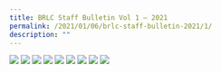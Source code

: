 ```yaml
---
title: BRLC Staff Bulletin Vol 1 – 2021
permalink: /2021/01/06/brlc-staff-bulletin-2021/1/
description: ""
---
```



<img src="/images/BRLC-Staff-Bulletin-2021-1-page-001.jpg">
<img src="/images/BRLC-Staff-Bulletin-2021-1-page-002.jpg">
<img src="/images/BRLC-Staff-Bulletin-2021-1-page-003.jpg">
<img src="/images/BRLC-Staff-Bulletin-2021-1-page-004.jpg">
<img src="/images/BRLC-Staff-Bulletin-2021-1-page-005.jpg">
<img src="/images/BRLC-Staff-Bulletin-2021-1-page-006.jpg">
<img src="/images/BRLC-Staff-Bulletin-2021-1-page-007.jpg">
<img src="/images/BRLC-Staff-Bulletin-2021-1-page-008.jpg">
<img src="/images/BRLC-Staff-Bulletin-2021-1-page-009.jpg">
